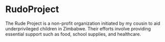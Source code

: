 # RudoProject
The Rude Project is a non-profit organization initiated by my cousin to aid underprivileged children in Zimbabwe. Their efforts involve providing essential support such as food, school supplies, and healthcare.

